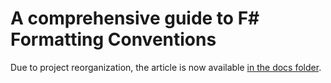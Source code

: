 A comprehensive guide to F# Formatting Conventions
===

Due to project reorganization, the article is now available [in the docs folder](docs/FormattingConventions.md).